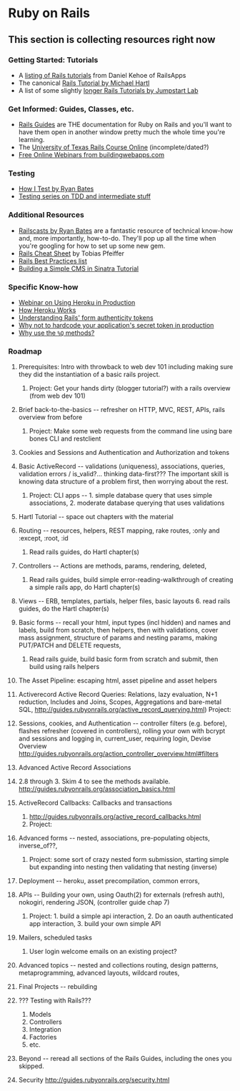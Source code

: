 # Ruby on Rails

## This section is collecting resources right now

### Getting Started: Tutorials

* A [listing of Rails tutorials](https://tutorials.railsapps.org/rails-tutorial) from Daniel Kehoe of RailsApps
* The canonical [Rails Tutorial by Michael Hartl](http://ruby.railstutorial.org/ruby-on-rails-tutorial-book)
* A list of some slightly [longer Rails Tutorials by Jumpstart Lab](http://tutorials.jumpstartlab.com/)

### Get Informed: Guides, Classes, etc.

* [Rails Guides](http://guides.rubyonrails.org/) are THE documentation for Ruby on Rails and you'll want to have them open in another window pretty much the whole time you're learning.
* The [University of Texas Rails Course Online](http://schneems.com/ut-rails) (incomplete/dated?)
* [Free Online Webinars from buildingwebapps.com](http://www.buildingwebapps.com/)

### Testing

* [How I Test by Ryan Bates](http://railscasts.com/episodes/275-how-i-test)
* [Testing series on TDD and intermediate stuff](http://www.rubyfocus.biz/class_video/2010/07/19/rails_tdd_class_1.html)

### Additional Resources

* [Railscasts by Ryan Bates](http://railscasts.com/) are a fantastic resource of technical know-how and, more importantly, how-to-do.  They'll pop up all the time when you're googling for how to set up some new gem.
* [Rails Cheat Sheet](http://pragtob.github.io/rails-beginner-cheatsheet/index.html) by Tobias Pfeiffer
* [Rails Best Practices list](http://rails-bestpractices.com/)
* [Building a Simple CMS in Sinatra Tutorial](http://www.sitepoint.com/a-simple-content-management-system-in-sinatra/)

### Specific Know-how

* [Webinar on Using Heroku in Production](https://blog.heroku.com/archives/2013/7/11/running-production-apps-on-heroku)
* [How Heroku Works](https://devcenter.heroku.com/articles/how-heroku-works)
* [Understanding Rails' form authenticity tokens](http://stackoverflow.com/questions/941594/understand-rails-authenticity-token)
* [Why not to hardcode your application's secret token in production](http://daniel.fone.net.nz/blog/2013/05/20/a-better-way-to-manage-the-rails-secret-token/)
* [Why use the `%Q` methods?](http://stackoverflow.com/questions/10144543/what-is-the-use-case-for-rubys-q-q-quoting-methods)


### Roadmap

1. Prerequisites: Intro with throwback to web dev 101 including making sure they did the instantiation of a basic rails project.
    1. Project: Get your hands dirty (blogger tutorial?) with a rails overview (from web dev 101)
2. Brief back-to-the-basics -- refresher on HTTP, MVC, REST, APIs, rails overview from before
    1. Project: Make some web requests from the command line using bare bones CLI and restclient
1. Cookies and Sessions and Authentication and Authorization and tokens
3. Basic ActiveRecord -- validations (uniqueness), associations, queries, validation errors / is_valid?... thinking data-first??? The important skill is knowing data structure of a problem first, then worrying about the rest.
    1. Project: CLI apps -- 1. simple database query that uses simple associations, 2. moderate database querying that uses validations
1. Hartl Tutorial -- space out chapters with the material
3. Routing -- resources, helpers, REST mapping, rake routes, :only and :except, :root, :id 
    1. Read rails guides, do Hartl chapter(s)
4. Controllers -- Actions are methods, params, rendering, deleted, 
    1. Read rails guides, build simple error-reading-walkthrough of creating a simple rails app, do Hartl chapter(s)
5. Views -- ERB, templates, partials, helper files, basic layouts
    6. read rails guides, do the Hartl chapter(s)
6. Basic forms -- recall your html, input types (incl hidden) and names and labels, build from scratch, then helpers, then with validations, cover mass assignment, structure of params and nesting params, making PUT/PATCH and DELETE requests, 
    1. Read rails guide, build basic form from scratch and submit, then build using rails helpers
3. The Asset Pipeline: escaping html, asset pipeline and asset helpers
7. Activerecord Active Record Queries: Relations, lazy evaluation, N+1 reduction, Includes and Joins, Scopes, Aggregations and bare-metal SQL, 
    http://guides.rubyonrails.org/active_record_querying.html)
    Project: 
4. Sessions, cookies, and Authentication -- controller filters (e.g. before), flashes refresher (covered in controllers), rolling your own with bcrypt and sessions and logging in, current_user, requiring login, Devise Overview
        http://guides.rubyonrails.org/action_controller_overview.html#filters

1. Advanced Active Record Associations
  1. 2.8 through 3.  Skim 4 to see the methods available. http://guides.rubyonrails.org/association_basics.html
1. ActiveRecord Callbacks: Callbacks and transactions
    1. http://guides.rubyonrails.org/active_record_callbacks.html
    1. Project: 
7. Advanced forms -- nested, associations, pre-populating objects, inverse_of??, 
    1. Project: some sort of crazy nested form submission, starting simple but expanding into nesting then validating that nesting (inverse)
5. Deployment -- heroku, asset precompilation, common errors, 
6. APIs -- Building your own, using Oauth(2) for externals (refresh auth), nokogiri, rendering JSON, (controller guide chap 7)
    1. Project: 1. build a simple api interaction, 2. Do an oauth authenticated app interaction, 3. build your own simple API
7. Mailers, scheduled tasks
    1. User login welcome emails on an existing project?
8. Advanced topics -- nested and collections routing, design patterns, metaprogramming, advanced layouts, wildcard routes,
8. Final Projects -- rebuilding
9. ??? Testing with Rails???
    1. Models
    2. Controllers
    3. Integration
    4. Factories
    5. etc.
1. Beyond -- reread all sections of the Rails Guides, including the ones you skipped.
2. Security http://guides.rubyonrails.org/security.html





